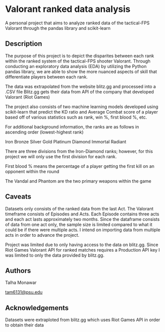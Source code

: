 # Valorant ranked data analysis

A personal project that aims to analyze ranked data of the tactical-FPS Valorant through the pandas library and scikit-learn

## Description
The purpose of this project is to depict the disparites between each rank within the ranked system of the tactical-FPS shooter
Valorant. Through conducting an exploratory data analysis (EDA) by utilizing the Python pandas library,
we are able to show the more nuanced aspects of skill that differentiate players between each rank. 

The data was extrapolated from the website blitz.gg and processed into a .CSV file
Blitz.gg gets their data from API of the company that developed Valorant (Riot Games)

The project also consists of two machine learning models developed
using scikit-learn that predict the KD ratio and Average Combat score of a player based 
off of various statistics such as rank, win %, first blood %, etc.

For additional background information, the ranks are as follows in ascending order (lowest-highest rank)

Iron
Bronze
Silver
Gold
Platinum
Diamond
Immortal 
Radiant

There are three divisions from the Iron-Diamond ranks; however, for this project we will only use
the first division for each rank.

First blood % means the percentage of a player getting the first kill on an opponent within the round

The Vandal and Phantom are the two primary weapons within the game

## Caveats 

Datasets only consists of the ranked data from the last Act. The Valorant timeframe consists of Episodes and Acts. Each Episode contains three acts and each act lasts
approximately two months. Since the dataframe consists of data from one act only, the sample size is limited compared to what it could be if there were multiple acts.
I intend on importing data from multiple acts in order to advance the project.

Project was limited due to only having access to the data on blitz.gg. Since Riot Games Valorant API for ranked matches requires a Production API key I was limited
to only the data provided by blitz.gg.


## Authors
Talha Monawar

tam6131@psu.edu

## Acknowledgements
Datasets were extraploted from blitz.gg which uses Riot Games API in order to obtain their data

